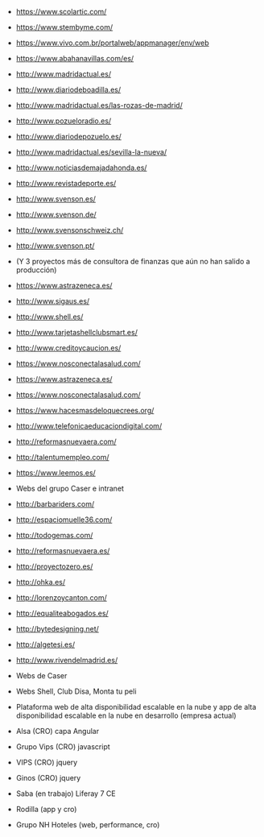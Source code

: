 
- https://www.scolartic.com/ <br/>
- https://www.stembyme.com/ <br/>
- https://www.vivo.com.br/portalweb/appmanager/env/web <br/>

- https://www.abahanavillas.com/es/ <br/>
- http://www.madridactual.es/ <br/>
- http://www.diariodeboadilla.es/ <br/>
- http://www.madridactual.es/las-rozas-de-madrid/ <br/>
- http://www.pozueloradio.es/ <br/>
- http://www.diariodepozuelo.es/ <br/>
- http://www.madridactual.es/sevilla-la-nueva/ <br/>
- http://www.noticiasdemajadahonda.es/ <br/>
- http://www.revistadeporte.es/ <br/>

- http://www.svenson.es/ <br/>
- http://www.svenson.de/ <br/>
- http://www.svensonschweiz.ch/ <br/>
- http://www.svenson.pt/ <br/>
- (Y 3 proyectos más de consultora de finanzas que aún no han salido a producción)

- https://www.astrazeneca.es/ <br/>
- http://www.sigaus.es/ <br/>
- http://www.shell.es/ <br/>
- http://www.tarjetashellclubsmart.es/ <br/>
- http://www.creditoycaucion.es/ <br/>
- https://www.nosconectalasalud.com/ <br/>

- https://www.astrazeneca.es/ <br/>
- https://www.nosconectalasalud.com/ <br/>

- https://www.hacesmasdeloquecrees.org/ <br/>

- http://www.telefonicaeducaciondigital.com/ <br/>
- http://reformasnuevaera.com/ <br/>

- http://talentumempleo.com/ <br/>
- https://www.leemos.es/ <br/>
- Webs del grupo Caser e intranet

- http://barbariders.com/ <br/>
- http://espaciomuelle36.com/ <br/>
- http://todogemas.com/ <br/>
- http://reformasnuevaera.es/ <br/>
- http://proyectozero.es/ <br/>
- http://ohka.es/ <br/>
- http://lorenzoycanton.com/ <br/>
- http://equaliteabogados.es/ <br/>
- http://bytedesigning.net/ <br/>
- http://algetesi.es/ <br/>
- http://www.rivendelmadrid.es/ <br/>

- Webs de Caser <br/>
- Webs Shell, Club Disa, Monta tu peli <br/>
- Plataforma web de alta disponibilidad escalable en la nube y app de alta disponibilidad escalable en la nube en desarrollo (empresa actual) <br/>

- Alsa (CRO) capa Angular
- Grupo Vips (CRO) javascript
- VIPS (CRO) jquery
- Ginos (CRO) jquery
- Saba (en trabajo) Liferay 7 CE
- Rodilla (app y cro)
- Grupo NH Hoteles (web, performance, cro)
